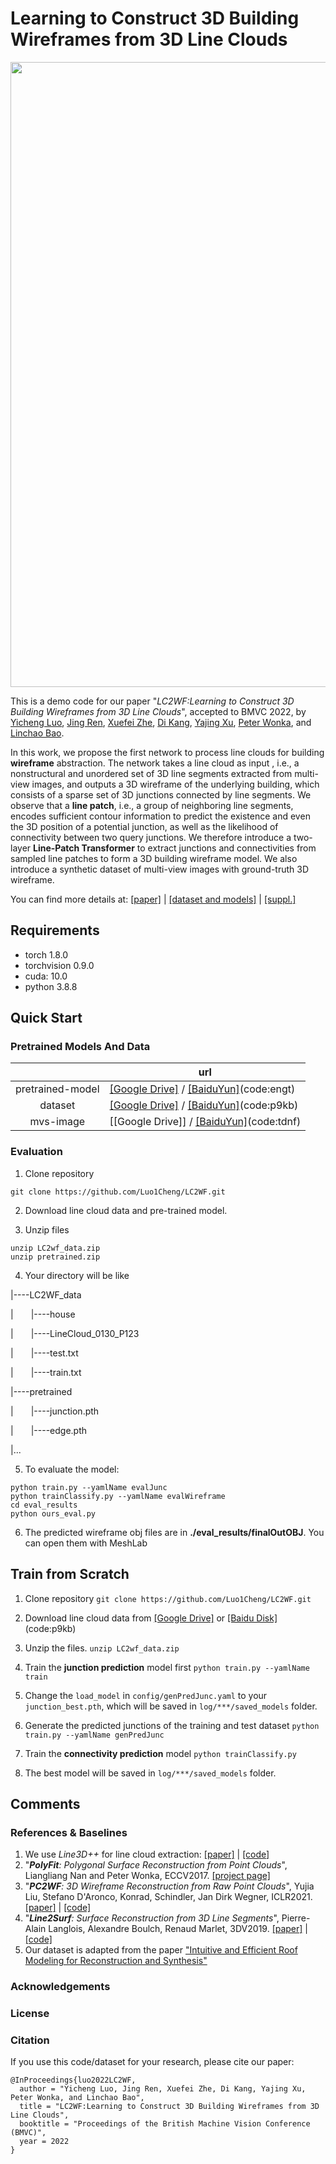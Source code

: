 

# Learning to Construct 3D Building Wireframes from 3D Line Clouds

<p>
<img align="center"  src="fig/mtd_overview_v2.jpg" width="1000">
</p>

This is a demo code for our paper "*LC2WF:Learning to Construct 3D Building Wireframes from 3D Line Clouds*", accepted to BMVC 2022, by [Yicheng Luo](https://www.researchgate.net/search.Search.html?ev=nav_search), [Jing Ren](https://ren-jing.com/),  [Xuefei Zhe](https://www.semanticscholar.org/author/Xuefei-Zhe/9621748), [Di Kang](https://scholar.google.com/citations?user=2ztThPwAAAAJ), [Yajing Xu](https://www.researchgate.net/scientific-contributions/Yajing-Xu-2157266562), [Peter Wonka](http://peterwonka.net/), and [Linchao Bao](http://linchaobao.github.io/).

In this work, we propose the first network to process line clouds for building **wireframe** abstraction.
The network takes a line cloud as input , i.e., a nonstructural and unordered set of 3D line segments extracted from multi-view images, and outputs a 3D wireframe of the underlying building, which consists of a sparse set of 3D junctions connected by line segments. 
We observe that a **line patch**, i.e., a group of neighboring line segments, encodes sufficient contour information to predict the existence and even the 3D position of a potential junction, as well as the likelihood of connectivity between two query junctions.
We therefore introduce a two-layer **Line-Patch Transformer** to extract junctions and connectivities from sampled line patches to form a 3D building wireframe model. 
We also introduce a synthetic dataset of multi-view images with ground-truth 3D wireframe.


You can find more details at: [[paper]](https://arxiv.org/abs/2208.11948) | [[dataset and models]](#pretrained-models-and-data) | [[suppl.]]()



## Requirements

* torch   1.8.0
* torchvision 0.9.0
* cuda: 10.0
* python 3.8.8


## Quick Start

### Pretrained Models And Data

|                  | url                                                          |
| :--------------: | ------------------------------------------------------------ |
| pretrained-model | [[Google Drive]](https://drive.google.com/file/d/106UGrbGmtRsjOWg3wn3CxICOYr0vaz8q/view?usp=share_link) / [[BaiduYun]](https://pan.baidu.com/s/1QwSpN5o9wLnhHcrr1H6IZg)(code:engt) |
|     dataset      | [[Google Drive]](https://drive.google.com/file/d/1vkAwroo5W8VKAUF8LoO7TguaSAAj6Ts_/view?usp=share_link) / [[BaiduYun]](https://pan.baidu.com/s/1kniIVDjgyLIACVze2g4aow )(code:p9kb) |
|    mvs-image     | [[Google Drive]] / [[BaiduYun]](https://pan.baidu.com/s/1Ac0HpVGoYZyKfEzLKlVZoQ )(code:tdnf) |



### Evaluation

1. Clone repository

```
git clone https://github.com/Luo1Cheng/LC2WF.git 
```



2. Download line cloud data and pre-trained model.



3. Unzip files

```
unzip LC2wf_data.zip
unzip pretrained.zip
```



4. Your directory will be like

|----LC2WF_data

|&ensp;&ensp;&ensp;&ensp;|----house

|&ensp;&ensp;&ensp;&ensp;|----LineCloud_0130_P123

|&ensp;&ensp;&ensp;&ensp;|----test.txt

|&ensp;&ensp;&ensp;&ensp;|----train.txt

|----pretrained

|&ensp;&ensp;&ensp;&ensp;|----junction.pth

|&ensp;&ensp;&ensp;&ensp;|----edge.pth

|...



5. To evaluate the model:

```shell
python train.py --yamlName evalJunc
python trainClassify.py --yamlName evalWireframe
cd eval_results
python ours_eval.py
```



6. The predicted wireframe obj files are in **./eval_results/finalOutOBJ**. You can open them with MeshLab



## Train from Scratch

1. Clone repository
`
git clone https://github.com/Luo1Cheng/LC2WF.git 
`



2. Download line cloud data from [[Google Drive]](https://drive.google.com/file/d/1vkAwroo5W8VKAUF8LoO7TguaSAAj6Ts_/view?usp=share_link) or [[Baidu Disk]](https://pan.baidu.com/s/1kniIVDjgyLIACVze2g4aow )(code:p9kb)

   

3. Unzip the files.
`
unzip LC2wf_data.zip
`



4. Train the **junction prediction** model first
`
python train.py --yamlName train
`



5. Change the `load_model` in `config/genPredJunc.yaml` to your `junction_best.pth`, which will be saved in `log/***/saved_models` folder.



6. Generate the predicted junctions of the training and test dataset
`
python train.py --yamlName genPredJunc
`



7. Train the **connectivity prediction** model
`
python trainClassify.py
`



8. The best model will be saved in `log/***/saved_models` folder.





## Comments
### References & Baselines
   1. We use *Line3D++* for line cloud extraction: [[paper]](https://www.sciencedirect.com/science/article/abs/pii/S1077314216300236) | [[code]](https://github.com/manhofer/Line3Dpp)
   2. "***PolyFit**: Polygonal Surface Reconstruction from Point Clouds*", Liangliang Nan and Peter Wonka, ECCV2017. [[project page]](https://3d.bk.tudelft.nl/liangliang/publications/2017/polyfit/polyfit.html)
   3. "***PC2WF**: 3D Wireframe Reconstruction from Raw Point Clouds*", Yujia Liu, Stefano D'Aronco, Konrad, Schindler, Jan Dirk Wegner, ICLR2021. [[paper]](https://arxiv.org/abs/2103.02766) | [[code]](https://github.com/YujiaLiu76/PC2WF)
   4. "***Line2Surf**: Surface Reconstruction from 3D Line Segments*", Pierre-Alain Langlois, Alexandre Boulch, Renaud Marlet, 3DV2019. [[paper]](https://arxiv.org/abs/1911.00451) | [[code]](https://github.com/palanglois/line-surface-reconstruction)
   5. Our dataset is adapted from the paper ["Intuitive and Efficient Roof Modeling for Reconstruction and Synthesis"](https://github.com/llorz/SGA21_roofOptimization/blob/main/README.md)

### Acknowledgements



### License

### Citation
If you use this code/dataset for your research, please cite our paper:

```
@InProceedings{luo2022LC2WF,
  author = "Yicheng Luo, Jing Ren, Xuefei Zhe, Di Kang, Yajing Xu, Peter Wonka, and Linchao Bao",
  title = "LC2WF:Learning to Construct 3D Building Wireframes from 3D Line Clouds",
  booktitle = "Proceedings of the British Machine Vision Conference (BMVC)",
  year = 2022
}
```
